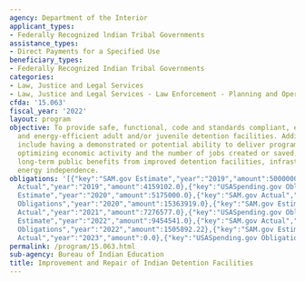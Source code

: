 ```yaml
---
agency: Department of the Interior
applicant_types:
- Federally Recognized lndian Tribal Governments
assistance_types:
- Direct Payments for a Specified Use
beneficiary_types:
- Federally Recognized Indian Tribal Governments
categories:
- Law, Justice and Legal Services
- Law, Justice and Legal Services - Law Enforcement - Planning and Operations
cfda: '15.063'
fiscal_year: '2022'
layout: program
objective: To provide safe, functional, code and standards compliant, economical,
  and energy-efficient adult and/or juvenile detention facilities. Additional objectives
  include having a demonstrated or potential ability to deliver programmatic results,
  optimizing economic activity and the number of jobs created or saved, achieving
  long-term public benefits from improved detention facilities, infrastructure, fostering
  energy independence.
obligations: '[{"key":"SAM.gov Estimate","year":"2019","amount":5000000.0},{"key":"SAM.gov
  Actual","year":"2019","amount":4159102.0},{"key":"USASpending.gov Obligations","year":"2019","amount":8969712.56},{"key":"SAM.gov
  Estimate","year":"2020","amount":5175000.0},{"key":"SAM.gov Actual","year":"2020","amount":20175000.0},{"key":"USASpending.gov
  Obligations","year":"2020","amount":15363919.0},{"key":"SAM.gov Estimate","year":"2021","amount":970000.0},{"key":"SAM.gov
  Actual","year":"2021","amount":7276577.0},{"key":"USASpending.gov Obligations","year":"2021","amount":7276577.0},{"key":"SAM.gov
  Estimate","year":"2022","amount":9454541.0},{"key":"SAM.gov Actual","year":"2022","amount":193706.0},{"key":"USASpending.gov
  Obligations","year":"2022","amount":1505892.22},{"key":"SAM.gov Estimate","year":"2023","amount":8000000.0},{"key":"SAM.gov
  Actual","year":"2023","amount":0.0},{"key":"USASpending.gov Obligations","year":"2023","amount":31263890.28}]'
permalink: /program/15.063.html
sub-agency: Bureau of Indian Education
title: Improvement and Repair of Indian Detention Facilities
---
```

